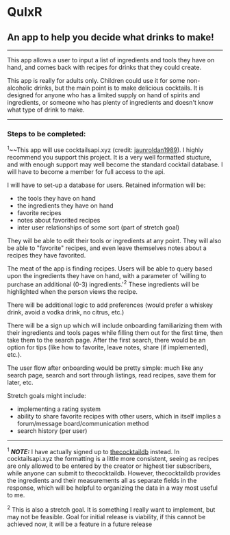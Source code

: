 # QuIxR
## An app to help you decide what drinks to make!
---

This app allows a user to input a list of ingredients and tools they have on hand,
and comes back with recipes for drinks that they could create.

This app is really for adults only. Children could use it for some non-alcoholic drinks,
but the main point is to make delicious cocktails. It is designed for anyone who has a 
limited supply on hand of spirits and ingredients, or someone who has plenty of 
ingredients and doesn't know what type of drink to make.

---

### Steps to be completed:

<sup>1</sup>~~This app will use cocktailsapi.xyz (credit: [jaunroldan1989](https://github.com/juanroldan1989/shaken_not_stirred)). I highly recommend 
you support this project. It is a very well formatted stucture, and with enough support 
may well become the standard cocktail database. I will have to become a member for full 
access to the api.

I will have to set-up a database for users. Retained information will be:
- the tools they have on hand 
- the ingredients they have on hand
- favorite recipes
- notes about favorited recipes
- inter user relationships of some sort (part of stretch goal)

They will be able to edit their tools or ingredients at any point. They will also be 
able to "favorite" recipes, and even leave themselves notes about a recipes they have favorited. 


The meat of the app is finding recipes. Users will be able to query based upon the 
ingredients they have on hand, with a parameter of 'willing to purchase an additional 
(0-3) ingredients.'<sup>2</sup> These ingredients will be highlighted when the person views the recipe.

There will be additional logic to add preferences (would prefer a whiskey drink, avoid a 
vodka drink, no citrus, etc.)

There will be a sign up which will include onboarding familiarizing them with their 
ingredients and tools pages while filling them out for the first time, then take them 
to the search page. After the first search, there would be an option for tips (like 
how to favorite, leave notes, share (if implemented), etc.).

The user flow after onboarding would be pretty simple: much like any search page, search and sort through listings, read recipes, save them for later, etc.

Stretch goals might include:
- implementing a rating system
- ability to share favorite recipes with other users, which in itself implies a forum/message board/communication method
- search history (per user)

---
<sup>1</sup> ***NOTE:*** I have actually signed up to [thecocktaildb](https://www.thecocktaildb.com/) instead. 
In cocktailsapi.xyz the formatting is a little more consistent, seeing as recipes are only allowed to be entered by the creator or highest tier subscribers, while anyone can submit to thecocktaildb. However, thecocktaildb provides the ingredients and their measurements all as separate fields in the response, which will be helpful to organizing the data in a way most useful to me.


<sup>2</sup> This is also a stretch goal. It is something I really want to implement, but may not be feasible. Goal for initial release is viability, if this cannot be achieved now, it will be a feature in a future release
